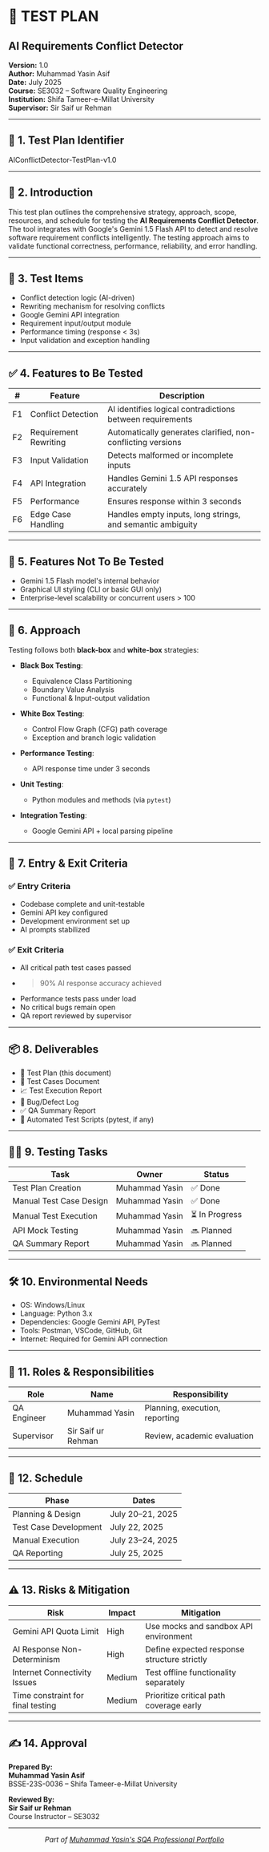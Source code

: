 # 🧪 TEST PLAN  
## AI Requirements Conflict Detector  
**Version:** 1.0  
**Author:** Muhammad Yasin Asif  
**Date:** July 2025  
**Course:** SE3032 – Software Quality Engineering  
**Institution:** Shifa Tameer-e-Millat University  
**Supervisor:** Sir Saif ur Rehman  

---

## 📌 1. Test Plan Identifier  
AIConflictDetector-TestPlan-v1.0

---

## 📘 2. Introduction  
This test plan outlines the comprehensive strategy, approach, scope, resources, and schedule for testing the **AI Requirements Conflict Detector**. The tool integrates with Google's Gemini 1.5 Flash API to detect and resolve software requirement conflicts intelligently. The testing approach aims to validate functional correctness, performance, reliability, and error handling.

---

## 🔎 3. Test Items  
- Conflict detection logic (AI-driven)  
- Rewriting mechanism for resolving conflicts  
- Google Gemini API integration  
- Requirement input/output module  
- Performance timing (response < 3s)  
- Input validation and exception handling

---

## ✅ 4. Features to Be Tested  
| # | Feature | Description |
|---|---------|-------------|
| F1 | Conflict Detection | AI identifies logical contradictions between requirements |
| F2 | Requirement Rewriting | Automatically generates clarified, non-conflicting versions |
| F3 | Input Validation | Detects malformed or incomplete inputs |
| F4 | API Integration | Handles Gemini 1.5 API responses accurately |
| F5 | Performance | Ensures response within 3 seconds |
| F6 | Edge Case Handling | Handles empty inputs, long strings, and semantic ambiguity |

---

## 🚫 5. Features Not To Be Tested  
- Gemini 1.5 Flash model's internal behavior  
- Graphical UI styling (CLI or basic GUI only)  
- Enterprise-level scalability or concurrent users > 100

---

## 🧠 6. Approach  
Testing follows both **black-box** and **white-box** strategies:  

- **Black Box Testing**:  
  - Equivalence Class Partitioning  
  - Boundary Value Analysis  
  - Functional & Input-output validation  

- **White Box Testing**:  
  - Control Flow Graph (CFG) path coverage  
  - Exception and branch logic validation  

- **Performance Testing**:  
  - API response time under 3 seconds  

- **Unit Testing**:  
  - Python modules and methods (via `pytest`)  

- **Integration Testing**:  
  - Google Gemini API + local parsing pipeline  

---

## 🔐 7. Entry & Exit Criteria  

### ✅ Entry Criteria  
- Codebase complete and unit-testable  
- Gemini API key configured  
- Development environment set up  
- AI prompts stabilized

### ✅ Exit Criteria  
- All critical path test cases passed  
- >90% AI response accuracy achieved  
- Performance tests pass under load  
- No critical bugs remain open  
- QA report reviewed by supervisor

---

## 📦 8. Deliverables  
- 📄 Test Plan (this document)  
- 📂 Test Cases Document  
- 📈 Test Execution Report  
- 🐞 Bug/Defect Log  
- ✅ QA Summary Report  
- 🧪 Automated Test Scripts (pytest, if any)

---

## 🧑‍💻 9. Testing Tasks  

| Task                          | Owner               | Status   |
|-------------------------------|---------------------|----------|
| Test Plan Creation            | Muhammad Yasin      | ✅ Done  |
| Manual Test Case Design       | Muhammad Yasin      | ✅ Done  |
| Manual Test Execution         | Muhammad Yasin      | ⏳ In Progress |
| API Mock Testing              | Muhammad Yasin      | 🔜 Planned |
| QA Summary Report             | Muhammad Yasin      | 🔜 Planned |

---

## 🛠️ 10. Environmental Needs  
- OS: Windows/Linux  
- Language: Python 3.x  
- Dependencies: Google Gemini API, PyTest  
- Tools: Postman, VSCode, GitHub, Git  
- Internet: Required for Gemini API connection  

---

## 👥 11. Roles & Responsibilities  
| Role          | Name               | Responsibility                    |
|---------------|--------------------|-----------------------------------|
| QA Engineer   | Muhammad Yasin     | Planning, execution, reporting    |
| Supervisor    | Sir Saif ur Rehman | Review, academic evaluation       |

---

## 📆 12. Schedule  

| Phase                  | Dates           |
|------------------------|-----------------|
| Planning & Design      | July 20–21, 2025 |
| Test Case Development  | July 22, 2025    |
| Manual Execution       | July 23–24, 2025 |
| QA Reporting           | July 25, 2025    |

---

## ⚠️ 13. Risks & Mitigation  

| Risk                                      | Impact    | Mitigation                                  |
|-------------------------------------------|-----------|----------------------------------------------|
| Gemini API Quota Limit                    | High      | Use mocks and sandbox API environment        |
| AI Response Non-Determinism               | High      | Define expected response structure strictly  |
| Internet Connectivity Issues              | Medium    | Test offline functionality separately        |
| Time constraint for final testing         | Medium    | Prioritize critical path coverage early      |

---

## ✍️ 14. Approval  

**Prepared By:**  
**Muhammad Yasin Asif**  
BSSE-23S-0036 – Shifa Tameer-e-Millat University  

**Reviewed By:**  
**Sir Saif ur Rehman**  
Course Instructor – SE3032  

---

<div align="center">
  <i>Part of <a href="https://github.com/Yasin-asif/SQA-Professional-Portfolio">Muhammad Yasin's SQA Professional Portfolio</a></i>
</div> 